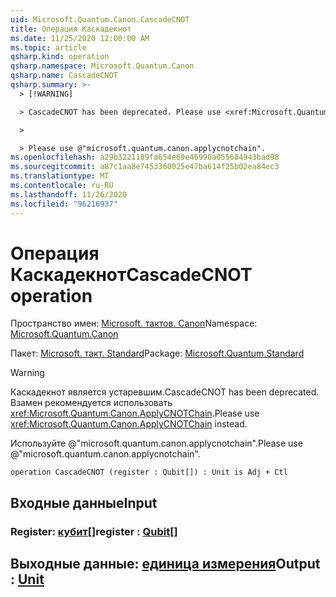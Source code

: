 ```yaml
---
uid: Microsoft.Quantum.Canon.CascadeCNOT
title: Операция Каскадекнот
ms.date: 11/25/2020 12:00:00 AM
ms.topic: article
qsharp.kind: operation
qsharp.namespace: Microsoft.Quantum.Canon
qsharp.name: CascadeCNOT
qsharp.summary: >-
  > [!WARNING]

  > CascadeCNOT has been deprecated. Please use <xref:Microsoft.Quantum.Canon.ApplyCNOTChain> instead.

  >

  > Please use @"microsoft.quantum.canon.applycnotchain".
ms.openlocfilehash: a29b3221189fa654e69e46990a055684943bad98
ms.sourcegitcommit: a87c1aa8e7453360025e47ba614f25b02ea84ec3
ms.translationtype: MT
ms.contentlocale: ru-RU
ms.lasthandoff: 11/26/2020
ms.locfileid: "96216937"
---
```

# <a name="cascadecnot-operation"></a><span data-ttu-id="302bb-102">Операция Каскадекнот</span><span class="sxs-lookup"><span data-stu-id="302bb-102">CascadeCNOT operation</span></span>

<span data-ttu-id="302bb-103">Пространство имен: [Microsoft. тактов. Canon](xref:Microsoft.Quantum.Canon)</span><span class="sxs-lookup"><span data-stu-id="302bb-103">Namespace: [Microsoft.Quantum.Canon](xref:Microsoft.Quantum.Canon)</span></span>

<span data-ttu-id="302bb-104">Пакет: [Microsoft. такт. Standard](https://nuget.org/packages/Microsoft.Quantum.Standard)</span><span class="sxs-lookup"><span data-stu-id="302bb-104">Package: [Microsoft.Quantum.Standard](https://nuget.org/packages/Microsoft.Quantum.Standard)</span></span>


> [!WARNING]
> <span data-ttu-id="302bb-105">Каскадекнот является устаревшим.</span><span class="sxs-lookup"><span data-stu-id="302bb-105">CascadeCNOT has been deprecated.</span></span> <span data-ttu-id="302bb-106">Взамен рекомендуется использовать <xref:Microsoft.Quantum.Canon.ApplyCNOTChain>.</span><span class="sxs-lookup"><span data-stu-id="302bb-106">Please use <xref:Microsoft.Quantum.Canon.ApplyCNOTChain> instead.</span></span>
>
> <span data-ttu-id="302bb-107">Используйте @"microsoft.quantum.canon.applycnotchain".</span><span class="sxs-lookup"><span data-stu-id="302bb-107">Please use @"microsoft.quantum.canon.applycnotchain".</span></span>



```qsharp
operation CascadeCNOT (register : Qubit[]) : Unit is Adj + Ctl
```


## <a name="input"></a><span data-ttu-id="302bb-108">Входные данные</span><span class="sxs-lookup"><span data-stu-id="302bb-108">Input</span></span>

### <a name="register--qubit"></a><span data-ttu-id="302bb-109">Register: [кубит](xref:microsoft.quantum.lang-ref.qubit)[]</span><span class="sxs-lookup"><span data-stu-id="302bb-109">register : [Qubit](xref:microsoft.quantum.lang-ref.qubit)[]</span></span>





## <a name="output--unit"></a><span data-ttu-id="302bb-110">Выходные данные: [единица измерения](xref:microsoft.quantum.lang-ref.unit)</span><span class="sxs-lookup"><span data-stu-id="302bb-110">Output : [Unit](xref:microsoft.quantum.lang-ref.unit)</span></span>


